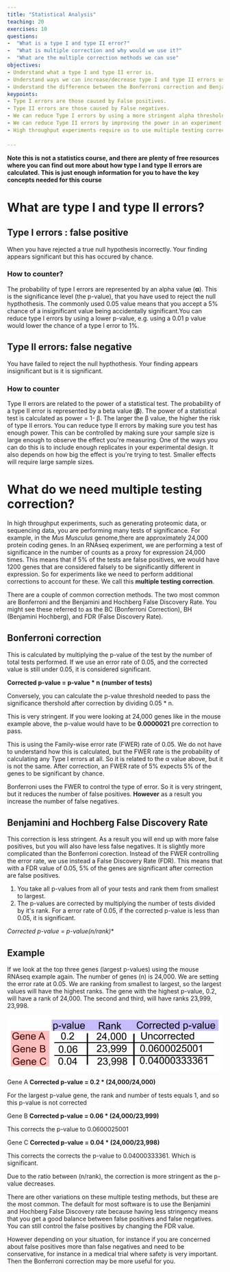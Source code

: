 ```yaml
---
title: "Statistical Analysis"
teaching: 20
exercises: 10
questions:
-  "What is a type I and type II error?"
-  "What is multiple correction and why would we use it?"
-  "What are the multiple correction methods we can use"
objectives:
- Understand what a type I and type II error is.
- Understand ways we can increase/decrease type I and type II errors using statistical design.
- Understand the difference between the Bonferroni correction and Benjamini and Hochberg False Discovery rate.
keypoints:
- Type I errors are those caused by False positives.
- Type II errors are those caused by False negatives.
- We can reduce Type I errors by using a more stringent alpha threshold.
- We can reduce Type II errors by improving the power in an experiment by increasing the number of replicates used.
- High throughput experiments require us to use multiple testing correction. There are two popular methods to do this, the most stringent is the Bonferroni correction, the least stringent is the Benjamini Hochberg FDR.

---
```



**Note this is not a statistics course, and there are plenty of free resources where you can find out more about how type I and type II errors are calculated. This is just enough information for you to have the key concepts needed for this course**

# What are type I and type II errors?

## Type I errors : false positive

When you have rejected a true null hypothesis incorrectly. Your finding appears significant but this has occured by chance.

### How to counter?

The probability of type I errors are represented by an alpha value (**α**). This is the significance level (the p-value),  that you have used to reject the null hypthothesis. The commonly used 0.05 value means that you accept a 5% chance of a insignificant value being accidentally significant.You can reduce type I errors by using a lower p-value, e.g. using a 0.01 p value would lower the chance of a type I error to 1%.

## Type II errors: false negative

You have failed to reject the null hypthothesis. Your finding appears insignificant but is it is significant.

### How to counter

Type II errors are related to the power of a statistical test. The probability of a type II error is represented by a beta value (**β**). The power of a statistical test is calculated as power = 1- β. The larger the β value, the higher the risk of type II errors. You can reduce type II errors by making sure you test has enough power. This can be controlled by making sure your sample size is large enough to observe the effect you're measuring. One of the ways you can do this is to include enough replicates in your experimental design. It also depends on how big the effect is you're trying to test. Smaller effects will require large sample sizes.



# What do we need multiple testing correction?

In high throughput experiments, such as generating proteomic data, or sequencing data, you are performing many tests of significance. For example, in the *Mus Musculus* genome,there are approximately 24,000 protein coding genes. In an RNAseq experiment, we are performing a test of significance in the number of counts as a proxy for expression 24,000 times. This means that if 5% of the tests are false positives, we would have 1200 genes that are considered falsely to be significantly different in expression. So for experiments like we need to perform additional corrections to account for these. We call this **multiple testing correction**.

There are a couple of common correction methods. The two most common are Bonferroni and the Benjamini and Hochberg False Discovery Rate. You might see these referred to as the BC (Bonferroni Correction), BH  (Benjamini Hochberg), and FDR (False Discovery Rate).

## Bonferroni correction
 This is calculated by multiplying the p-value of the test by the number of total tests performed. If we use an error rate of 0.05, and the corrected value is still under 0.05, it is considered significant.

 **Corrected p-value = p-value * n (number of tests)**

 Conversely, you can calculate the p-value threshold needed to pass the significance thershold after correction by dividing 0.05 * n.

 This is  very stringent. If you were looking at 24,000 genes like in the mouse example above, the p-value would have to be  **0.0000021** pre correction to pass.

This is using the Family-wise error rate (FWER) rate of 0.05. We do not have to understand how this is calculated, but the FWER rate is the probability of calculating any Type I errors at all. So it is related to the α value above, but it is not the same. After  correction, an FWER rate of 5% expects 5% of the genes to be significant by chance.

Bonferroni uses the FWER to control the type of error. So it is very stringent, but it reduces the number of false positives. **However** as a result you increase the number of false negatives.

## Benjamini and Hochberg False Discovery Rate

This correction is less stringent. As a result you will end up with more false positives, but you will also have less false negatives. It is slightly more complicated than the Bonferroni corection. Instead of the FWER controlling the error rate, we use instead a False Discovery Rate (FDR). This means that with a FDR value of 0.05, 5% of the genes are significant after correction are false positives.

 1. You take all p-values from all of your tests and rank them from smallest to largest.
 2. The p-values are corrected by multiplying the number of tests divided by it's rank. For a error rate of 0.05, if the corrected p-value is less than 0.05, it is significant.

 **Corrected p-value = p-value*(n/rank)**

## Example

 If we look at the top three genes (largest p-values) using the mouse RNAseq example again. The number of genes (n) is 24,000. We are setting the error rate at 0.05. We are ranking from smallest to largest, so the largest values will have the highest ranks. The gene with the highest p-value, 0.2, will have a rank of 24,000. The second and third, will have ranks 23,999, 23,998.

 ![p-values](../fig/p-value_table-1.png)

 Gene A  **Corrected p-value = 0.2 * (24,000/24,000)**

 For the largest p-value gene, the rank and number of tests equals 1, and so this p-value is not corrected

 Gene B **Corrected p-value = 0.06 * (24,000/23,999)**

 This corrects the p-value to 0.0600025001

 Gene C **Corrected p-value = 0.04 * (24,000/23,998)**

This corrects the corrects the p-value to 0.04000333361. Which is significant.

Due to the ratio between (n/rank), the correction is more stringent as the p-value decreases.

There are other variations on these multiple testing methods, but these are the most common. The default for most software is to use the Benjamini and Hochberg False Discovery rate because  having less stringency means that you get a good balance between false positives and false negatives. You can still control the false positives by changing the FDR value.

However depending on your situation, for instance if you are concerned about false positives more than false negatives and need to be conservative, for instance in a medical trial where safety is very important. Then the Bonferroni correction may be more useful for you.
